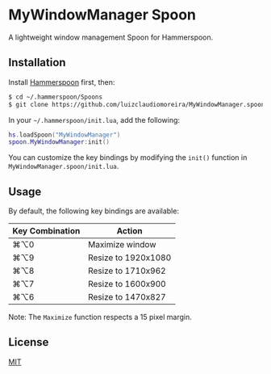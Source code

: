 # MyWindowManager Spoon

A lightweight window management Spoon for Hammerspoon.

## Installation

Install [Hammerspoon](https://www.hammerspoon.org/) first, then:

```bash
$ cd ~/.hammerspoon/Spoons
$ git clone https://github.com/luizclaudiomoreira/MyWindowManager.spoon.git
```

In your `~/.hammerspoon/init.lua`, add the following:

```lua
hs.loadSpoon("MyWindowManager")
spoon.MyWindowManager:init()
```

You can customize the key bindings by modifying the `init()` function in `MyWindowManager.spoon/init.lua`.

## Usage

By default, the following key bindings are available:

| Key Combination | Action             |
|-----------------|--------------------|
| ⌘⌥0              | Maximize window     |
| ⌘⌥9              | Resize to 1920x1080 |
| ⌘⌥8              | Resize to 1710x962  |
| ⌘⌥7              | Resize to 1600x900  |
| ⌘⌥6              | Resize to 1470x827  |

Note: The `Maximize` function respects a 15 pixel margin.

## License

[MIT](LICENSE)